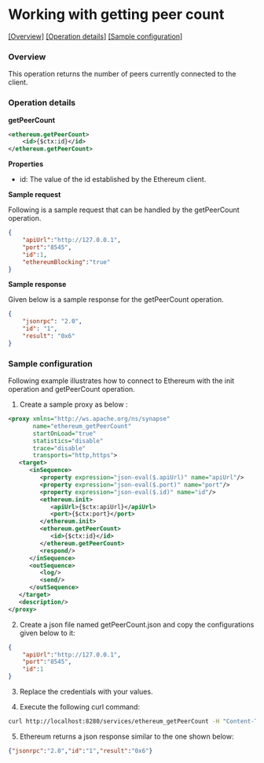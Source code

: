 # Working with getting peer count

[[Overview]](#overview)  [[Operation details]](#operation-details)  [[Sample configuration]](#sample-configuration)

### Overview

This operation returns the number of peers currently connected to the client.

### Operation details

**getPeerCount**
```xml
<ethereum.getPeerCount>
    <id>{$ctx:id}</id>
</ethereum.getPeerCount>
```

**Properties**
* id: The value of the id established by the Ethereum client.

**Sample request**

Following is a sample request that can be handled by the getPeerCount operation.

```json
{
	"apiUrl":"http://127.0.0.1",
	"port":"8545",
	"id":1,
	"ethereumBlocking":"true"
}
```
**Sample response**

Given below is a sample response for the getPeerCount operation.

```json
{
    "jsonrpc": "2.0",
    "id": "1",
    "result": "0x6"
}
```

### Sample configuration

Following example illustrates how to connect to Ethereum with the init operation and getPeerCount operation.

1. Create a sample proxy as below :

```xml
<proxy xmlns="http://ws.apache.org/ns/synapse"
       name="ethereum_getPeerCount"
       startOnLoad="true"
       statistics="disable"
       trace="disable"
       transports="http,https">
   <target>
      <inSequence>
         <property expression="json-eval($.apiUrl)" name="apiUrl"/>
         <property expression="json-eval($.port)" name="port"/>
         <property expression="json-eval($.id)" name="id"/>
         <ethereum.init>
            <apiUrl>{$ctx:apiUrl}</apiUrl>
            <port>{$ctx:port}</port>
         </ethereum.init>
         <ethereum.getPeerCount>
            <id>{$ctx:id}</id>
         </ethereum.getPeerCount>
         <respond/>
      </inSequence>
      <outSequence>
         <log/>
         <send/>
      </outSequence>
   </target>
   <description/>
</proxy>


```

2. Create a json file named getPeerCount.json and copy the configurations given below to it:

```json
{
	"apiUrl":"http://127.0.0.1",
	"port":"8545",
	"id":1
}
```
3. Replace the credentials with your values.

4. Execute the following curl command:

```bash
curl http://localhost:8280/services/ethereum_getPeerCount -H "Content-Type: application/json" -d @getPeerCount.json

```
5. Ethereum returns a json response similar to the one shown below:

```json
{"jsonrpc":"2.0","id":"1","result":"0x6"}
```
